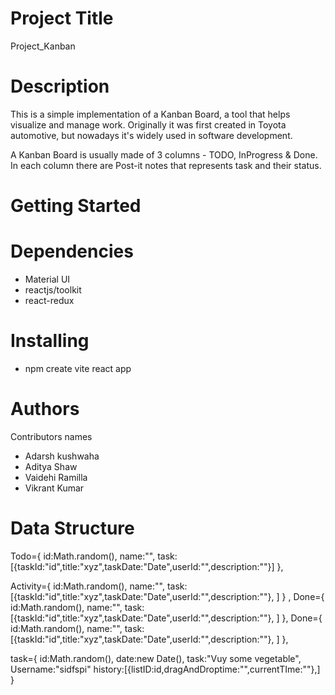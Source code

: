 # Project Title
Project_Kanban
# Description
This is a simple implementation of a Kanban Board, a tool that helps visualize and manage work. Originally it was first created in Toyota automotive, but nowadays it's widely used in software development.

A Kanban Board is usually made of 3 columns - TODO, InProgress & Done. In each column there are Post-it notes that represents task and their status.
# Getting Started
# Dependencies
* Material UI
* reactjs/toolkit
* react-redux
# Installing
* npm create vite react app 
# Authors
Contributors names
* Adarsh kushwaha
* Aditya Shaw
* Vaidehi Ramilla
* Vikrant Kumar
# Data Structure
Todo={ id:Math.random(), name:"", task:[{taskId:"id",title:"xyz",taskDate:"Date",userId:"",description:""}] },

Activity={ id:Math.random(), name:"", task:[{taskId:"id",title:"xyz",taskDate:"Date",userId:"",description:""}, ] } ,
Done={ id:Math.random(), name:"", task:[{taskId:"id",title:"xyz",taskDate:"Date",userId:"",description:""}, ] },
Done={ id:Math.random(), name:"", task:[{taskId:"id",title:"xyz",taskDate:"Date",userId:"",description:""}, ] },

task={ id:Math.random(), date:new Date(), task:"Vuy some vegetable", Username:"sidfspi" history:[{listID:id,dragAndDroptime:"",currentTIme:""},] }




